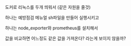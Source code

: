 도커로 리눅스를 두개 띄워서 (같은 자원을 줄것)

하나는 예방점검 메뉴얼 sh파일을 만들어 실행시키고

하나는 node_exporter와 prometheus를 설치해서

값을 비교하면 어느정도 같은 값을 가져온다? 라는게 보이지 않을까?